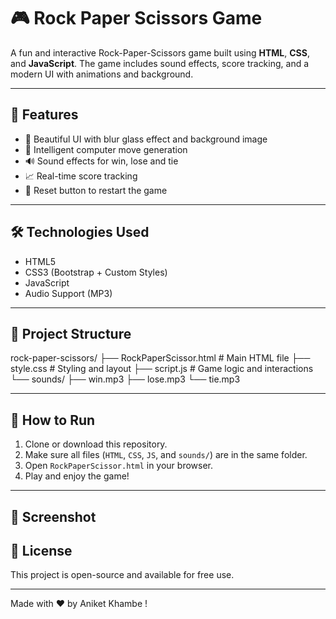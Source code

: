 # 🎮 Rock Paper Scissors Game

A fun and interactive Rock-Paper-Scissors game built using **HTML**, **CSS**, and **JavaScript**. 
The game includes sound effects, score tracking, and a modern UI with animations and background.

--------------------------------------------------------------------------------------------------------------------------------------------------------------------------------
## 🚀 Features

- 🎨 Beautiful UI with blur glass effect and background image
- 🧠 Intelligent computer move generation
- 🔊 Sound effects for win, lose and tie
- 📈 Real-time score tracking
- 🔁 Reset button to restart the game

--------------------------------------------------------------------------------------------------------------------------------------------------------------------------------
## 🛠 Technologies Used

- HTML5
- CSS3 (Bootstrap + Custom Styles)
- JavaScript
- Audio Support (MP3)
---------------------------------------------------------------------------------------------------------------------------------------------------------------------------------

## 📂 Project Structure

rock-paper-scissors/
├── RockPaperScissor.html # Main HTML file
├── style.css # Styling and layout
├── script.js # Game logic and interactions
└── sounds/
├── win.mp3
├── lose.mp3
└── tie.mp3

--------------------------------------------------------------------------------------------------------------------------------------------------------------------------------

## 🔧 How to Run

1. Clone or download this repository.
2. Make sure all files (`HTML`, `CSS`, `JS`, and `sounds/`) are in the same folder.
3. Open `RockPaperScissor.html` in your browser.
4. Play and enjoy the game!

----------------------------------------------------------------------------------------------------------------------------------------------------------------------------------
## 📸 Screenshot



## 📜 License

This project is open-source and available for free use.

---

Made with ❤️ by Aniket Khambe !
